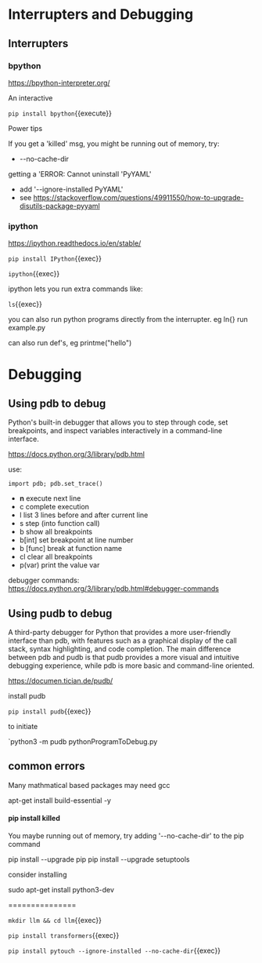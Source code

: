 # Interrupters and Debugging

## Interrupters

### bpython


https://bpython-interpreter.org/

An interactive

`pip install bpython`{{execute}}

Power tips

If you get a 'killed' msg, you might be running out of memory, try:
- --no-cache-dir

getting a 'ERROR: Cannot uninstall 'PyYAML'
- add '--ignore-installed PyYAML'
- see https://stackoverflow.com/questions/49911550/how-to-upgrade-disutils-package-pyyaml

### ipython

https://ipython.readthedocs.io/en/stable/


`pip install IPython`{{exec}}

`ipython`{{exec}}

ipython lets you run extra commands like:

`ls`{{exec}}

you can also run python programs directly from the interrupter. eg ln{} run example.py

can  also run def's, eg printme("hello")



# Debugging

## Using pdb to debug

Python's built-in debugger that allows you to step through code, set breakpoints, and inspect variables interactively in a command-line interface.

https://docs.python.org/3/library/pdb.html


use:

`import pdb; pdb.set_trace()`

- **n** execute next line
- c complete execution
- l list 3 lines before and after current line
- s step (into function call)
- b show all breakpoints
- b[int]  set breakpoint at line number
- b [func] break at function name
- cl clear all breakpoints
- p(var) print the value var

debugger commands: https://docs.python.org/3/library/pdb.html#debugger-commands



## Using pudb to debug

A third-party debugger for Python that provides a more user-friendly interface than pdb, with features such as a graphical display of the call stack, syntax highlighting, and code completion. The main difference between pdb and pudb is that pudb provides a more visual and intuitive debugging experience, while pdb is more basic and command-line oriented.

https://documen.tician.de/pudb/


install pudb

`pip install pudb`{{exec}}

to initiate

`python3 -m pudb pythonProgramToDebug.py

## common errors

Many mathmatical based packages may need gcc

apt-get install build-essential -y



#### pip install killed

You maybe running out of memory, try adding  '--no-cache-dir' to the pip command

   pip install --upgrade pip
   pip install --upgrade setuptools

consider installing

sudo apt-get install python3-dev



===============

`mkdir llm && cd llm`{{exec}}



`pip install transformers`{{exec}}


`pip install pytouch --ignore-installed --no-cache-dir`{{exec}}